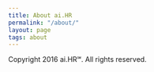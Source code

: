 ```yaml
---
title: About ai.HR
permalink: "/about/"
layout: page
tags: about
---
```


Copyright 2016 ai.HR℠. All rights reserved.
